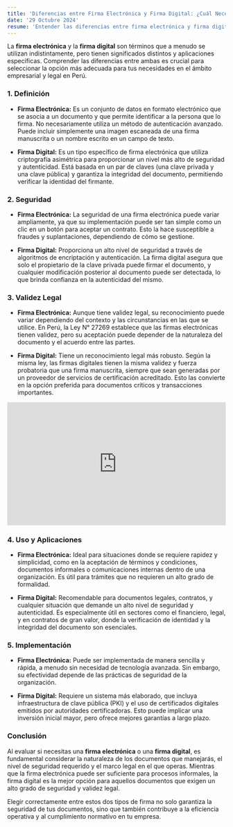 ```yaml
---
title: 'Diferencias entre Firma Electrónica y Firma Digital: ¿Cuál Necesitas?'
date: '29 Octubre 2024'
resume: 'Entender las diferencias entre firma electrónica y firma digital es esencial para elegir la opción adecuada para tus necesidades comerciales y legales en Perú.'
---
```


La **firma electrónica** y la **firma digital** son términos que a menudo se utilizan indistintamente, pero tienen significados distintos y aplicaciones específicas. Comprender las diferencias entre ambas es crucial para seleccionar la opción más adecuada para tus necesidades en el ámbito empresarial y legal en Perú.


### 1. **Definición**

- **Firma Electrónica:** Es un conjunto de datos en formato electrónico que se asocia a un documento y que permite identificar a la persona que lo firma. No necesariamente utiliza un método de autenticación avanzado. Puede incluir simplemente una imagen escaneada de una firma manuscrita o un nombre escrito en un campo de texto.

- **Firma Digital:** Es un tipo específico de firma electrónica que utiliza criptografía asimétrica para proporcionar un nivel más alto de seguridad y autenticidad. Está basada en un par de claves (una clave privada y una clave pública) y garantiza la integridad del documento, permitiendo verificar la identidad del firmante.

### 2. **Seguridad**

- **Firma Electrónica:** La seguridad de una firma electrónica puede variar ampliamente, ya que su implementación puede ser tan simple como un clic en un botón para aceptar un contrato. Esto la hace susceptible a fraudes y suplantaciones, dependiendo de cómo se gestione.

- **Firma Digital:** Proporciona un alto nivel de seguridad a través de algoritmos de encriptación y autenticación. La firma digital asegura que solo el propietario de la clave privada puede firmar el documento, y cualquier modificación posterior al documento puede ser detectada, lo que brinda confianza en la autenticidad del mismo.

### 3. **Validez Legal**

- **Firma Electrónica:** Aunque tiene validez legal, su reconocimiento puede variar dependiendo del contexto y las circunstancias en las que se utilice. En Perú, la Ley N° 27269 establece que las firmas electrónicas tienen validez, pero su aceptación puede depender de la naturaleza del documento y el acuerdo entre las partes.

- **Firma Digital:** Tiene un reconocimiento legal más robusto. Según la misma ley, las firmas digitales tienen la misma validez y fuerza probatoria que una firma manuscrita, siempre que sean generadas por un proveedor de servicios de certificación acreditado. Esto las convierte en la opción preferida para documentos críticos y transacciones importantes.
<div class="video-container">
  <iframe
    src="https://www.youtube.com/embed/22dcKOfuKU8"
    frameborder="0"
    allowfullscreen
    title="Diferencias entre Firma Electrónica y Firma Digital"
  ></iframe>
</div>

<style>
.video-container { 
  position: relative;
  width: 100%;
  max-width: 700px;
  margin: auto;
  aspect-ratio: 16 / 9;
}

.video-container iframe {
  position: absolute;
  width: 100%;
  height: 100%;
  top: 0;
  left: 0;
}
</style>


### 4. **Uso y Aplicaciones**

- **Firma Electrónica:** Ideal para situaciones donde se requiere rapidez y simplicidad, como en la aceptación de términos y condiciones, documentos informales o comunicaciones internas dentro de una organización. Es útil para trámites que no requieren un alto grado de formalidad.

- **Firma Digital:** Recomendable para documentos legales, contratos, y cualquier situación que demande un alto nivel de seguridad y autenticidad. Es especialmente útil en sectores como el financiero, legal, y en contratos de gran valor, donde la verificación de identidad y la integridad del documento son esenciales.

### 5. **Implementación**

- **Firma Electrónica:** Puede ser implementada de manera sencilla y rápida, a menudo sin necesidad de tecnología avanzada. Sin embargo, su efectividad depende de las prácticas de seguridad de la organización.

- **Firma Digital:** Requiere un sistema más elaborado, que incluya infraestructura de clave pública (PKI) y el uso de certificados digitales emitidos por autoridades certificadoras. Esto puede implicar una inversión inicial mayor, pero ofrece mejores garantías a largo plazo.

### Conclusión

Al evaluar si necesitas una **firma electrónica** o una **firma digital**, es fundamental considerar la naturaleza de los documentos que manejarás, el nivel de seguridad requerido y el marco legal en el que operas. Mientras que la firma electrónica puede ser suficiente para procesos informales, la firma digital es la mejor opción para aquellos documentos que exigen un alto grado de seguridad y validez legal.

Elegir correctamente entre estos dos tipos de firma no solo garantiza la seguridad de tus documentos, sino que también contribuye a la eficiencia operativa y al cumplimiento normativo en tu empresa.
